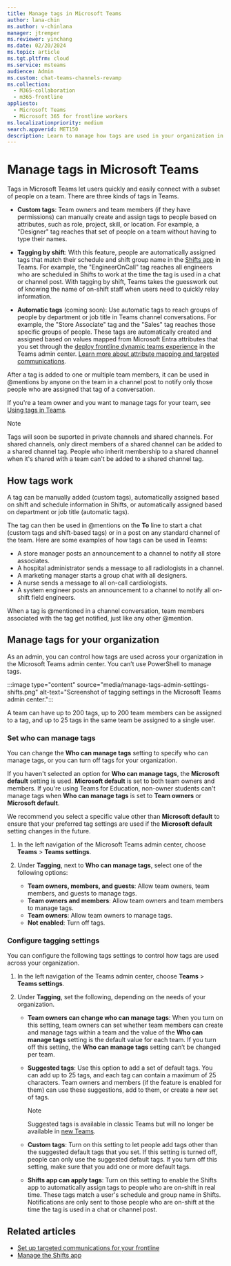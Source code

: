 ```yaml
---
title: Manage tags in Microsoft Teams
author: lana-chin
ms.author: v-chinlana
manager: jtremper
ms.reviewer: yinchang
ms.date: 02/20/2024
ms.topic: article
ms.tgt.pltfrm: cloud
ms.service: msteams
audience: Admin
ms.custom: chat-teams-channels-revamp
ms.collection: 
  - M365-collaboration
  - m365-frontline
appliesto: 
  - Microsoft Teams
  - Microsoft 365 for frontline workers
ms.localizationpriority: medium
search.appverid: MET150
description: Learn to manage how tags are used in your organization in Microsoft Teams.
---
```


# Manage tags in Microsoft Teams

Tags in Microsoft Teams let users quickly and easily connect with a subset of people on a team. There are three kinds of tags in Teams.

- **Custom tags**: Team owners and team members (if they have permissions) can manually create and assign tags to people based on attributes, such as role, project, skill, or location. For example, a "Designer" tag reaches that set of people on a team without having to type their names.

- **Tagging by shift**: With this feature, people are automatically assigned tags that match their schedule and shift group name in the [Shifts app](https://support.microsoft.com/office/get-started-in-shifts-5f3e30d8-1821-4904-be26-c3cd25a497d6) in Teams. For example, the "EngineerOnCall" tag reaches all engineers who are scheduled in Shifts to work at the time the tag is used in a chat or channel post. With tagging by shift, Teams takes the guesswork out of knowing the name of on-shift staff when users need to quickly relay information.

- **Automatic tags** (coming soon): Use automatic tags to reach groups of people by department or job title in Teams channel conversations. For example, the "Store Associate" tag and the "Sales" tag reaches those specific groups of people. These tags are automatically created and assigned based on values mapped from Microsoft Entra attributes that you set through the [deploy frontline dynamic teams experience](/microsoft-365/frontline/deploy-dynamic-teams-at-scale) in the Teams admin center. [Learn more about attribute mapping and targeted communications](/microsoft-365/frontline/set-up-targeted-communications).

After a tag is added to one or multiple team members, it can be used in @mentions by anyone on the team in a channel post to notify only those people who are assigned that tag of a conversation.

If you're a team owner and you want to manage tags for your team, see [Using tags in Teams](https://support.office.com/article/using-tags-in-teams-667bd56f-32b8-4118-9a0b-56807c96d91e).

> [!NOTE]
> Tags will soon be suported in private channels and shared channels. For shared channels, only direct members of a shared channel can be added to a shared channel tag. People who inherit membership to a shared channel when it's shared with a team can't be added to a shared channel tag.

## How tags work

A tag can be manually added (custom tags), automatically assigned based on shift and schedule information in Shifts, or automatically assigned based on department or job title (automatic tags).

The tag can then be used in @mentions on the **To** line to start a chat (custom tags and shift-based tags) or in a post on any standard channel of the team. Here are some examples of how tags can be used in Teams:

- A store manager posts an announcement to a channel to notify all store associates.
- A hospital administrator sends a message to all radiologists in a channel.
- A marketing manager starts a group chat with all designers.
- A nurse sends a message to all on-call cardiologists.
- A system engineer posts an announcement to a channel to notify all on-shift field engineers.

When a tag is @mentioned in a channel conversation, team members associated with the tag get notified, just like any other @mention.

## Manage tags for your organization

As an admin, you can control how tags are used across your organization in the Microsoft Teams admin center. You can’t use PowerShell to manage tags.

:::image type="content" source="media/manage-tags-admin-settings-shifts.png" alt-text="Screenshot of tagging settings in the Microsoft Teams admin center.":::

A team can have up to 200 tags, up to 200 team members can be assigned to a tag, and up to 25 tags in the same team be assigned to a single user.

### Set who can manage tags

You can change the **Who can manage tags** setting to specify who can manage tags, or you can turn off tags for your organization.

If you haven't selected an option for **Who can manage tags**, the **Microsoft default** setting is used. **Microsoft default** is set to both team owners and members. If you're using Teams for Education, non-owner students can't manage tags when **Who can manage tags** is set to **Team owners** or **Microsoft default**.

We recommend you select a specific value other than **Microsoft default** to ensure that your preferred tag settings are used if the **Microsoft default** setting changes in the future.

1. In the left navigation of the Microsoft Teams admin center, choose **Teams** > **Teams settings**.

2. Under **Tagging**, next to **Who can manage tags**, select one of the following options:

    - **Team owners, members, and guests**: Allow team owners, team members, and guests to manage tags.
    - **Team owners and members**: Allow team owners and team members to manage tags.
    - **Team owners**: Allow team owners to manage tags.
    - **Not enabled**: Turn off tags.

### Configure tagging settings

You can configure the following tags settings to control how tags are used across your organization.

1. In the left navigation of the Teams admin center, choose **Teams** > **Teams settings**.

2. Under **Tagging**, set the following, depending on the needs of your organization.

    - **Team owners can change who can manage tags**: When you turn on this setting, team owners can set whether team members can create and manage tags within a team and the value of the **Who can manage tags** setting is the default value for each team. If you turn off this setting, the **Who can manage tags** setting can’t be changed per team.
    - **Suggested tags**: Use this option to add a set of default tags. You can add up to 25 tags, and each tag can contain a maximum of 25 characters. Team owners and members (if the feature is enabled for them) can use these suggestions, add to them, or create a new set of tags.

      > [!NOTE]
      > Suggested tags is available in classic Teams but will no longer be available in [new Teams](new-teams-desktop-admin.md).

    - **Custom tags**: Turn on this setting to let people add tags other than the suggested default tags that you set. If this setting is turned off, people can only use the suggested default tags. If you turn off this setting, make sure that you add one or more default tags.
    - **Shifts app can apply tags**: Turn on this setting to enable the Shifts app to automatically assign tags to people who are on-shift in real time. These tags match a user's schedule and group name in Shifts. Notifications are only sent to those people who are on-shift at the time the tag is used in a chat or channel post.

## Related articles

- [Set up targeted communications for your frontline](/microsoft-365/frontline/set-up-targeted-communications)
- [Manage the Shifts app](expand-teams-across-your-org/shifts/manage-the-shifts-app-for-your-organization-in-teams.md)
